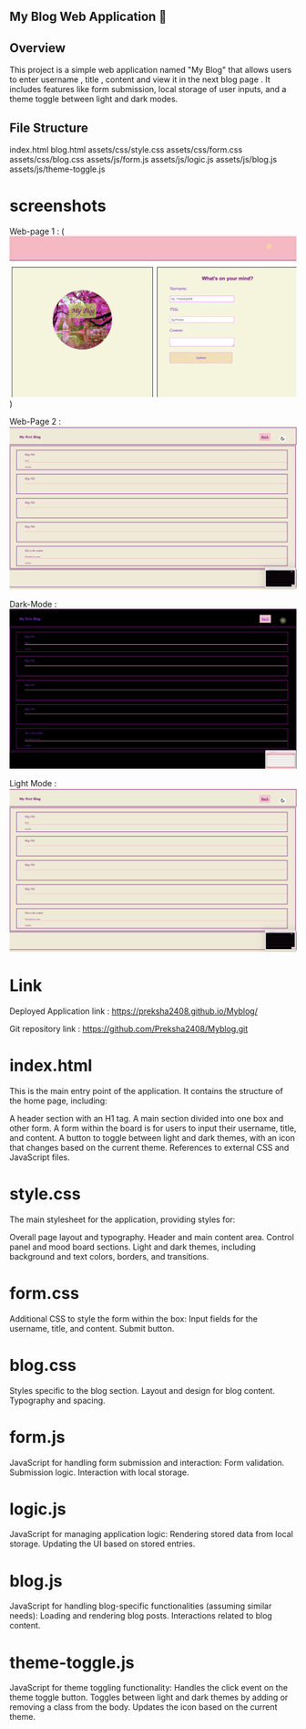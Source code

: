    
## My Blog Web Application 📝

## Overview 

This project is a simple web application named "My Blog" that allows users to enter username , title , content  and view it in the next blog page . It includes features like form submission, local storage of user inputs, and a theme toggle between light and dark modes.

## File Structure

index.html
blog.html
assets/css/style.css
assets/css/form.css
assets/css/blog.css
assets/js/form.js
assets/js/logic.js
assets/js/blog.js
assets/js/theme-toggle.js


# screenshots 

Web-page 1 : (![My-Blog](assets/images/My-Blog-webpage1.png))

Web-Page 2 : ![My First Blog](assets/images/My-first-Blog.png)

Dark-Mode : ![Dark-Mode-On](assets/images/Dark-mode-img.png)

Light Mode : ![Light-Mode-On](assets/images/My-first-Blog.png)


# Link 

Deployed Application link : https://preksha2408.github.io/Myblog/


Git repository link :   https://github.com/Preksha2408/Myblog.git


# index.html
This is the main entry point of the application. It contains the structure of the home page, including:

A header section with an H1 tag.
A main section divided into one box and other form.
A form within the  board is for users to input their username, title, and content.
A button to toggle between light and dark themes, with an icon that changes based on the current theme.
References to external CSS and JavaScript files.

# style.css
The main stylesheet for the application, providing styles for:

Overall page layout and typography.
Header and main content area.
Control panel and mood board sections.
Light and dark themes, including background and text colors, borders, and transitions.


# form.css
Additional CSS to style the form within the box:
Input fields for the username, title, and content.
Submit button.

# blog.css
Styles specific to the blog section.
Layout and design for blog content.
Typography and spacing.

# form.js
JavaScript for handling form submission and interaction:
Form validation.
Submission logic.
Interaction with local storage.

# logic.js
JavaScript for managing application logic:
Rendering stored data from local storage.
Updating the UI based on stored entries.

# blog.js
JavaScript for handling blog-specific functionalities (assuming similar needs):
Loading and rendering blog posts.
Interactions related to blog content.

# theme-toggle.js

JavaScript for theme toggling functionality:
Handles the click event on the theme toggle button.
Toggles between light and dark themes by adding or removing a class from the body.
Updates the icon based on the current theme.